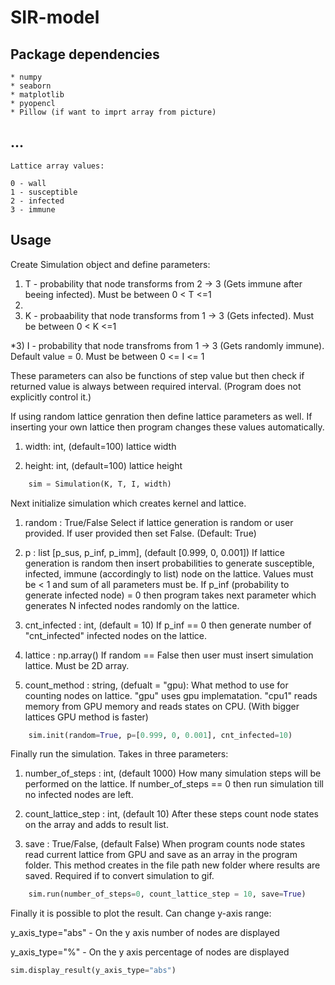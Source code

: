 # SIR-model

## Package dependencies
    * numpy
    * seaborn
    * matplotlib
    * pyopencl
    * Pillow (if want to imprt array from picture)

## ...
    Lattice array values:

    0 - wall
    1 - susceptible
    2 - infected
    3 - immune


## Usage

Create Simulation object and define parameters:
    
1) T - probability that node transforms from 2 -> 3 (Gets immune after beeing infected). Must be between 0 < T <=1
2) 
3) K - probaability that node transforms from 1 -> 3 (Gets infected). Must be between 0 < K <=1

*3) I - probability that node transfroms from 1 -> 3 (Gets randomly immune). Default value = 0. Must be between 0 <= I <= 1

These parameters can also be functions of step value but then check if returned value is always between required interval. (Program does not explicitly control it.)

If using random lattice genration then define lattice parameters as well. If inserting your own lattice then program changes these values automatically.
    
1) width: int, (default=100)
        lattice width

2) height: int, (default=100)
        lattice height

```Python
    sim = Simulation(K, T, I, width)
```

Next initialize simulation which creates kernel and lattice.

1) random : True/False
        Select if lattice generation is random or user provided. If user provided then set False. (Default: True)

1) p : list [p_sus, p_inf, p_imm], (default [0.999, 0, 0.001])
        If lattice generation is random then insert probabilities to generate susceptible, infected, immune (accordingly to list) node on the lattice. Values must be < 1 and sum of all parameters must be. If p_inf (probability to generate infected node) = 0 then program takes next parameter which generates N infected nodes randomly on the lattice.

2) cnt_infected : int, (default = 10)
        If p_inf == 0 then generate number of "cnt_infected" infected nodes on the lattice.

3) lattice : np.array()
        If random == False then user must insert simulation lattice. Must be 2D array.
        
4) count_method : string, (defualt = "gpu):
        What method to use for counting nodes on lattice. "gpu" uses gpu implematation. "cpu1" reads memory from GPU memory and reads states on CPU. (With bigger lattices GPU method is faster) 

```Python
    sim.init(random=True, p=[0.999, 0, 0.001], cnt_infected=10)
```

Finally run the simulation. Takes in three parameters:

1) number_of_steps : int, (default 1000)
        How many simulation steps will be performed on the lattice. If number_of_steps == 0 then run simulation till no infected nodes are left.

2) count_lattice_step : int, (default 10)
        After these steps count node states on the array and adds to result list.

3) save : True/False, (default False)
        When program counts node states read current lattice from GPU and save as an array in the program folder. This method creates in the file path new folder where results are saved. Required if to convert simulation to gif.

```Python
    sim.run(number_of_steps=0, count_lattice_step = 10, save=True)
```

Finally it is possible to plot the result. Can change y-axis range:

y_axis_type="abs" - On the y axis number of nodes are displayed

y_axis_type="%" - On the y axis percentage of nodes are displayed 


```Python
sim.display_result(y_axis_type="abs")
```



